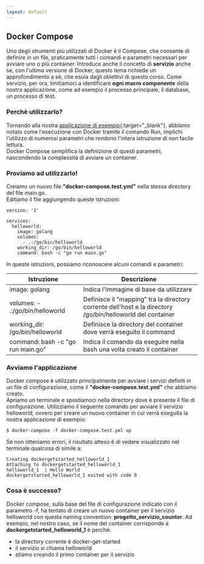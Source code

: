 ```yaml
---
layout: default
---
```


## Docker Compose

Uno degli strumenti più utilizzati di Docker è il Compose, che consente di definire in un file,
praticamente tutti i comandi e parametri necessari per avviare uno o più container.
Introduce anche il concetto di **servizio** anche se, con l'ultima versione di Docker, questo tema richiede un approfondimento a sè,
che esula dagli obiettivi di questo corso. Come servizio, per ora, limitiamoci a identificare **ogni macro componente** della nostra applicazione,
come ad esempio il processo principale, il database, un processo di test.

### Perchè utilizzarlo?

Tornando alla nostra [applicazione di esempio](https://github.com/LOG-ED/docker-get-started/blob/master/main.go){:target="_blank"}, abbiamo notato come l'esecuzione con Docker tramite il comando Run,
implichi l'utilizzo di numerosi parametri che rendono l'intera istruzione di non facile lettura.  
Docker Compose semplifica la definizione di questi parametri, nascondendo la complessità di avviare un container. 

### Proviamo ad utilizzarlo!

Creiamo un nuovo file **"docker-compose.test.yml"** nella stessa directory del file main.go.  
Editiamo il file aggiungendo queste istruzioni:

```
version: '2'

services:
  helloworld:
    image: golang
    volumes:
      - .:/go/bin/helloworld
    working_dir: /go/bin/helloworld
    command: bash -c "go run main.go"
```
In queste istruzioni, possiamo riconoscere alcuni comandi e parametri:

| **Istruzione** | **Descrizione** |
| ---------- | ----------- |
| image: golang | Indica l'immagine di base da utilizzare |
| volumes: - .:/go/bin/helloworld | Definisce il "mapping" tra la directory corrente dell'host e la directory /go/bin/helloworld del container |
| working_dir: /go/bin/helloworld | Definisce la directory del container dove verrà eseguito il command |
| command: bash -c "go run main.go" | Indica il comando da eseguire nella bash una volta creato il container |

### Avviamo l'applicazione

Docker compose è utilizzato principalmente per avviare i servizi definiti in un file di configurazione, come il **"docker-compose.test.yml"** che abbiamo creato.  
Apriamo un terminale e spostiamoci nella directory dove è presente il file di configurazione. Utilizziamo il seguente comando per avviare il servizio helloworld, ovvero per creare un nuovo container in cui verrà eseguita la nostra applicazione di esempio:

```$ docker-compose -f docker-compose.test.yml up```

Se non otteniamo errori, il risultato atteso è di vedere visualizzato nel terminale qualcosa di simile a:

```
Creating dockergetstarted_helloworld_1
Attaching to dockergetstarted_helloworld_1
helloworld_1  | Hello World
dockergetstarted_helloworld_1 exited with code 0
```

### Cosa è successo?

Docker compose, sulla base del file di configurazione indicato con il parametro -f, ha tentato di creare un nuovo container
per il servizio helloworld con questa naming convention: **progetto_servizio_counter**. Ad esempio, nel nostro caso, se il nome del container corrisponde a **dockergetstarted_helloworld_1** è perchè:  
- la directory corrente è docker-get-started 
- il servizio si chiama helloworld  
- stiamo creando il primo container per il servizio
